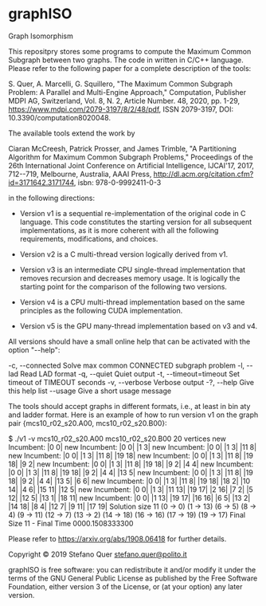 # graphISO
Graph Isomorphism

This repositpry stores some programs to compute the Maximum Common Subgraph between two graphs.
The code in written in C/C++ language.
Please refer to the following paper for a complete description of the tools:

S. Quer, A. Marcelli, G. Squillero, "The Maximum Common Subgraph Problem: A Parallel and Multi-Engine Approach," Computation, Publisher MDPI AG, Switzerland, Vol. 8, N. 2, Article Number. 48, 2020, pp. 1-29, https://www.mdpi.com/2079-3197/8/2/48/pdf, ISSN 2079-3197, DOI: 10.3390/computation8020048.

The available tools extend the work by

Ciaran McCreesh, Patrick Prosser, and James Trimble, "A Partitioning Algorithm for Maximum Common Subgraph Problems," Proceedings of the 26th International Joint Conference on Artificial Intelligence, IJCAI'17, 2017, 712--719, Melbourne, Australia, AAAI Press, http://dl.acm.org/citation.cfm?id=3171642.3171744, isbn: 978-0-9992411-0-3

in the following directions:

- Version v1 is a sequential re-implementation of the original code in C language. This code constitutes the starting version for all subsequent implementations, as it is more coherent with all the following requirements, modifications, and choices.

- Version v2 is a C multi-thread version logically derived from v1.

- Version v3 is an intermediate CPU single-thread implementation that removes recursion and decreases memory usage. It is logically the starting point for the comparison of the following two versions.

- Version v4 is a CPU multi-thread implementation based on the same principles as the following CUDA implementation.

- Version v5 is the GPU many-thread implementation based on v3 and v4.

All versions should have a small online help that can be activated with the option "--help":

-c, --connected            Solve max common CONNECTED subgraph problem
-l, --lad                  Read LAD format
-q, --quiet                Quiet output
-t, --timeout=timeout      Set timeout of TIMEOUT seconds
-v, --verbose              Verbose output
-?, --help                 Give this help list
    --usage                Give a short usage message

The tools should accept graphs in different formats, i.e., at least in bin aty and ladder format. Here is an example of how to run version v1 on the graph pair {mcs10_r02_s20.A00, mcs10_r02_s20.B00}:

$ ./v1 -v mcs10_r02_s20.A00 mcs10_r02_s20.B00
20 vertices
new Incumbent: |0 0|
new Incumbent: |0 0| |1 3|
new Incumbent: |0 0| |1 3| |11 8|
new Incumbent: |0 0| |1 3| |11 8| |19 18|
new Incumbent: |0 0| |1 3| |11 8| |19 18| |9 2|
new Incumbent: |0 0| |1 3| |11 8| |19 18| |9 2| |4 4|
new Incumbent: |0 0| |1 3| |11 8| |19 18| |9 2| |4 4| |13 5|
new Incumbent: |0 0| |1 3| |11 8| |19 18| |9 2| |4 4| |13 5| |6 6|
new Incumbent: |0 0| |1 3| |11 8| |19 18| |18 2| |10 14| |4 6| |15 11| |12 5|
new Incumbent: |0 0| |1 3| |11 13| |19 17| |2 16| |7 2| |5 12| |12 5| |13 1| |18 11|
new Incumbent: |0 0| |1 13| |19 17| |16 16| |6 5| |13 2| |14 18| |8 4| |12 7| |9 11| |17 19|
Solution size 11
(0 -> 0) (1 -> 13) (6 -> 5) (8 -> 4) (9 -> 11) (12 -> 7) (13 -> 2) (14 -> 18) (16 -> 16) (17 -> 19) (19 -> 17)
Final Size 11 -  Final Time 0000.1508333300

Please refer to
https://arxiv.org/abs/1908.06418
for further details.

Copyright © 2019 Stefano Quer <stefano.quer@polito.it> 

graphISO is free software: you can redistribute it and/or modify it under the terms of the GNU General Public License as published by the Free Software Foundation, either version 3 of the License, or (at your option) any later version.
